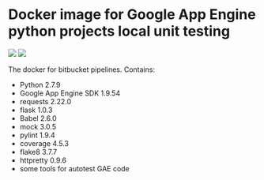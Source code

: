 # Docker image for Google App Engine python projects local unit testing

[![](https://images.microbadger.com/badges/version/vb64/gae.python.sdk.svg)](http://microbadger.com/images/vb64/gae.python.sdk "Get your own version badge on microbadger.com")
[![](https://images.microbadger.com/badges/image/vb64/gae.python.sdk.svg)](http://microbadger.com/images/vb64/gae.python.sdk "Get your own image badge on microbadger.com")

The docker for bitbucket pipelines. Contains:

- Python 2.7.9
- Google App Engine SDK 1.9.54
- requests 2.22.0
- flask 1.0.3
- Babel 2.6.0
- mock 3.0.5
- pylint 1.9.4
- coverage 4.5.3
- flake8 3.7.7
- httpretty 0.9.6
- some tools for autotest GAE code
